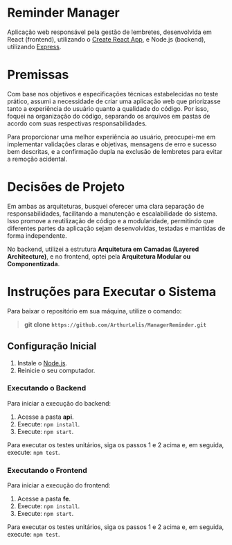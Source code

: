 
# Reminder Manager

Aplicação web responsável pela gestão de lembretes, desenvolvida em React (frontend), utilizando o [Create React App](https://create-react-app.dev/), e Node.js (backend), utilizando [Express](https://expressjs.com/pt-br/).

# Premissas

Com base nos objetivos e especificações técnicas estabelecidas no teste prático, assumi a necessidade de criar uma aplicação web que priorizasse tanto a experiência do usuário quanto a qualidade do código. Por isso, foquei na organização do código, separando os arquivos em pastas de acordo com suas respectivas responsabilidades.

Para proporcionar uma melhor experiência ao usuário, preocupei-me em implementar validações claras e objetivas, mensagens de erro e sucesso bem descritas, e a confirmação dupla na exclusão de lembretes para evitar a remoção acidental.

# Decisões de Projeto

Em ambas as arquiteturas, busquei oferecer uma clara separação de responsabilidades, facilitando a manutenção e escalabilidade do sistema. Isso promove a reutilização de código e a modularidade, permitindo que diferentes partes da aplicação sejam desenvolvidas, testadas e mantidas de forma independente.

No backend, utilizei a estrutura **Arquitetura em Camadas (Layered Architecture)**, e no frontend, optei pela **Arquitetura Modular ou Componentizada**.

# Instruções para Executar o Sistema

Para baixar o repositório em sua máquina, utilize o comando:

> **git clone `https://github.com/ArthurLelis/ManagerReminder.git`**

## Configuração Inicial

1.  Instale o [Node.js](https://nodejs.org/pt).
2.  Reinicie o seu computador.

### Executando o Backend

Para iniciar a execução do backend:

1.  Acesse a pasta **api**.
2.  Execute: `npm install`.
3.  Execute: `npm start`.

Para executar os testes unitários, siga os passos 1 e 2 acima e, em seguida, execute: `npm test`.

### Executando o Frontend

Para iniciar a execução do frontend:

1.  Acesse a pasta **fe**.
2.  Execute: `npm install`.
3.  Execute: `npm start`.

Para executar os testes unitários, siga os passos 1 e 2 acima e, em seguida, execute: `npm test`.
